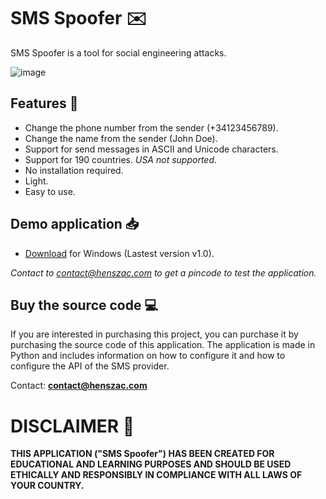 # SMS Spoofer ✉️

SMS Spoofer is a tool for social engineering attacks.

![image](https://github.com/henszac/SMS-Spoofer-Python-Windows/assets/166815874/5efb9490-c72f-480e-941f-8d35e150fe9c)

## Features 🚀

+ Change the phone number from the sender (+34123456789).
+ Change the name from the sender (John Doe).
+ Support for send messages in ASCII and Unicode characters.
+ Support for 190 countries. *USA not supported*.
+ No installation required.
+ Light.
+ Easy to use.

## Demo application 📥

+ [Download](https://github.com/henszac/SMS-Spoofer-Python-Windows/releases/download/v1.0/SMS-Spoofer-Python-Windows.rar) for Windows (Lastest version v1.0).
  
*Contact to contact@henszac.com to get a pincode to test the application.*

 ## Buy the source code 💻

If you are interested in purchasing this project, you can purchase it by purchasing the source code of this application. The application is made in Python and includes information on how to configure it and how to configure the API of the SMS provider.

Contact: **contact@henszac.com**

# DISCLAIMER 📜

**THIS APPLICATION ("SMS Spoofer") HAS BEEN CREATED FOR EDUCATIONAL AND LEARNING PURPOSES AND SHOULD BE USED ETHICALLY AND RESPONSIBLY IN COMPLIANCE WITH ALL LAWS OF YOUR COUNTRY.**
